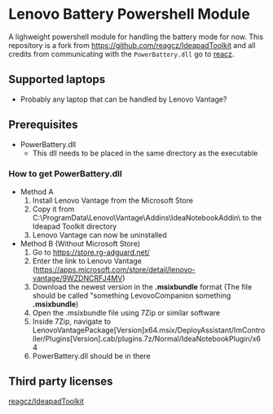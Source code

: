 # Lenovo Battery Powershell Module

A lighweight powershell module for handling the battery mode for now. This repository is a fork from https://github.com/reagcz/IdeapadToolkit and all credits from communicating with the `PowerBattery.dll` go to [reacz](https://github.com/reagcz).

## Supported laptops
- Probably any laptop that can be handled by Lenovo Vantage?

## Prerequisites
- PowerBattery.dll
  - This dll needs to be placed in the same directory as the executable
  
### How to get PowerBattery.dll
- Method A
  1. Install Lenovo Vantage from the Microsoft Store
  2. Copy it from C:\ProgramData\Lenovo\Vantage\Addins\IdeaNotebookAddin\ to the Ideapad Toolkit directory
  3. Lenovo Vantage can now be uninstalled
- Method B (Without Microsoft Store)
  1.  Go to https://store.rg-adguard.net/
  2.  Enter the link to Lenovo Vantage (https://apps.microsoft.com/store/detail/lenovo-vantage/9WZDNCRFJ4MV)
  3.  Download the newest version in the **.msixbundle** format (The file should be called "something LevovoCompanion something **.msixbundle**)
  4.  Open the .msixbundle file using 7Zip or similar software
  5.  Inside 7Zip, navigate to LenovoVantagePackage\[Version\]x64.msix/DeployAssistant/ImController/Plugins\[Version\].cab/plugins.7z/Normal/IdeaNotebookPlugin/x64
  6.  PowerBattery.dll should be in there


 ## Third party licenses
 [reagcz/IdeapadToolkit](https://github.com/reagcz/IdeapadToolkit/blob/main/LICENSE)
